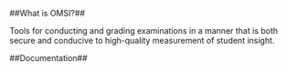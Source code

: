 
##What is OMSI?##

Tools for conducting and grading examinations in a manner that is both
secure and conducive to high-quality measurement of student insight.

##Documentation##

